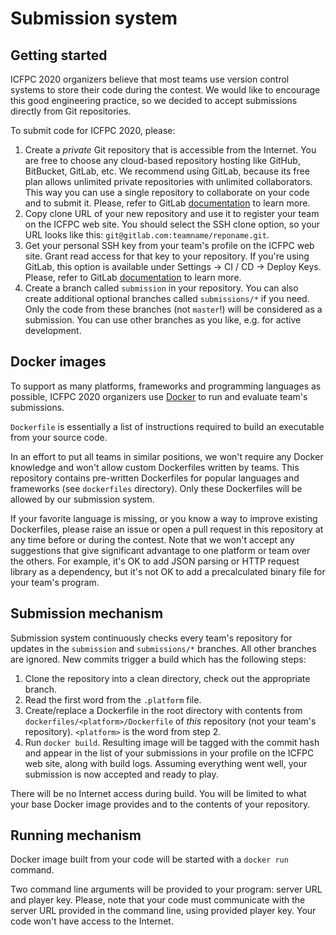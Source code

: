 # Submission system

## Getting started

ICFPC 2020 organizers believe that most teams use version control systems to store their code during the contest. We would like to encourage this good engineering practice, so we decided to accept submissions directly from Git repositories.

To submit code for ICFPC 2020, please:

1. Create a *private* Git repository that is accessible from the Internet. You are free to choose any cloud-based repository hosting like GitHub, BitBucket, GitLab, etc. We recommend using GitLab, because its free plan allows unlimited private repositories with unlimited collaborators. This way you can use a single repository to collaborate on your code and to submit it. Please, refer to GitLab [documentation](https://docs.gitlab.com/ee/gitlab-basics/create-project.html) to learn more.
2. Copy clone URL of your new repository and use it to register your team on the ICFPC web site. You should select the SSH clone option, so your URL looks like this: `git@gitlab.com:teamname/reponame.git`.
3. Get your personal SSH key from your team's profile on the ICFPC web site. Grant read access for that key to your repository. If you're using GitLab, this option is available under Settings → CI / CD → Deploy Keys. Please, refer to GitLab [documentation](https://docs.gitlab.com/ee/ssh/#deploy-keys) to learn more.
4. Create a branch called `submission` in your repository. You can also create additional optional branches called `submissions/*` if you need. Only the code from these branches (not `master`!) will be considered as a submission. You can use other branches as you like, e.g. for active development.

## Docker images

To support as many platforms, frameworks and programming languages as possible, ICFPC 2020 organizers use [Docker](https://docs.docker.com) to run and evaluate team's submissions.

`Dockerfile` is essentially a list of instructions required to build an executable from your source code.

In an effort to put all teams in similar positions, we won't require any Docker knowledge and won't allow custom Dockerfiles written by teams. This repository contains pre-written Dockerfiles for popular languages and frameworks (see `dockerfiles` directory). Only these Dockerfiles will be allowed by our submission system.

If your favorite language is missing, or you know a way to improve existing Dockerfiles, please raise an issue or open a pull request in this repository at any time before or during the contest. Note that we won't accept any suggestions that give significant advantage to one platform or team over the others. For example, it's OK to add JSON parsing or HTTP request library as a dependency, but it's not OK to add a precalculated binary file for your team's program.

## Submission mechanism

Submission system continuously checks every team's repository for updates in the `submission` and `submissions/*` branches. All other branches are ignored. New commits trigger a build which has the following steps:

1. Clone the repository into a clean directory, check out the appropriate branch.
2. Read the first word from the `.platform` file.
3. Create/replace a Dockerfile in the root directory with contents from `dockerfiles/<platform>/Dockerfile` of _this_ repository (not your team's repository). `<platform>` is the word from step 2.
4. Run `docker build`. Resulting image will be tagged with the commit hash and appear in the list of your submissions in your profile on the ICFPC web site, along with build logs. Assuming everything went well, your submission is now accepted and ready to play.

There will be no Internet access during build. You will be limited to what your base Docker image provides and to the contents of your repository.

## Running mechanism

Docker image built from your code will be started with a `docker run` command.

Two command line arguments will be provided to your program: server URL and player key. Please, note that your code must communicate with the server URL provided in the command line, using provided player key. Your code won't have access to the Internet.
